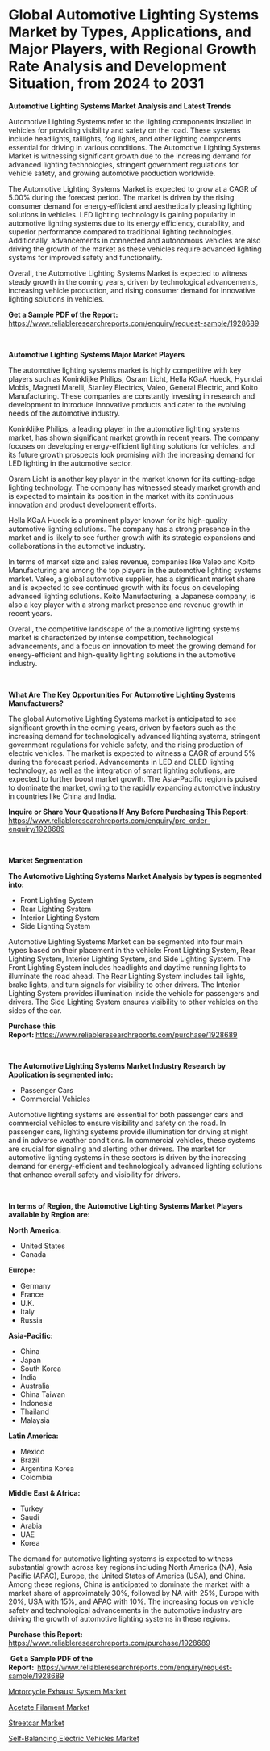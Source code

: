 <p><h1>Global Automotive Lighting Systems Market by Types, Applications, and Major Players, with Regional Growth Rate Analysis and Development Situation, from 2024 to 2031</h1></p><p><strong>Automotive Lighting Systems Market Analysis and Latest Trends</strong></p>
<p><p>Automotive Lighting Systems refer to the lighting components installed in vehicles for providing visibility and safety on the road. These systems include headlights, taillights, fog lights, and other lighting components essential for driving in various conditions. The Automotive Lighting Systems Market is witnessing significant growth due to the increasing demand for advanced lighting technologies, stringent government regulations for vehicle safety, and growing automotive production worldwide.</p><p>The Automotive Lighting Systems Market is expected to grow at a CAGR of 5.00% during the forecast period. The market is driven by the rising consumer demand for energy-efficient and aesthetically pleasing lighting solutions in vehicles. LED lighting technology is gaining popularity in automotive lighting systems due to its energy efficiency, durability, and superior performance compared to traditional lighting technologies. Additionally, advancements in connected and autonomous vehicles are also driving the growth of the market as these vehicles require advanced lighting systems for improved safety and functionality.</p><p>Overall, the Automotive Lighting Systems Market is expected to witness steady growth in the coming years, driven by technological advancements, increasing vehicle production, and rising consumer demand for innovative lighting solutions in vehicles.</p></p>
<p><strong>Get a Sample PDF of the Report:&nbsp;</strong> <a href="https://www.reliableresearchreports.com/enquiry/request-sample/1928689">https://www.reliableresearchreports.com/enquiry/request-sample/1928689</a></p>
<p>&nbsp;</p>
<p><strong>Automotive Lighting Systems Major Market Players</strong></p>
<p><p>The automotive lighting systems market is highly competitive with key players such as Koninklijke Philips, Osram Licht, Hella KGaA Hueck, Hyundai Mobis, Magneti Marelli, Stanley Electrics, Valeo, General Electric, and Koito Manufacturing. These companies are constantly investing in research and development to introduce innovative products and cater to the evolving needs of the automotive industry.</p><p>Koninklijke Philips, a leading player in the automotive lighting systems market, has shown significant market growth in recent years. The company focuses on developing energy-efficient lighting solutions for vehicles, and its future growth prospects look promising with the increasing demand for LED lighting in the automotive sector.</p><p>Osram Licht is another key player in the market known for its cutting-edge lighting technology. The company has witnessed steady market growth and is expected to maintain its position in the market with its continuous innovation and product development efforts.</p><p>Hella KGaA Hueck is a prominent player known for its high-quality automotive lighting solutions. The company has a strong presence in the market and is likely to see further growth with its strategic expansions and collaborations in the automotive industry.</p><p>In terms of market size and sales revenue, companies like Valeo and Koito Manufacturing are among the top players in the automotive lighting systems market. Valeo, a global automotive supplier, has a significant market share and is expected to see continued growth with its focus on developing advanced lighting solutions. Koito Manufacturing, a Japanese company, is also a key player with a strong market presence and revenue growth in recent years.</p><p>Overall, the competitive landscape of the automotive lighting systems market is characterized by intense competition, technological advancements, and a focus on innovation to meet the growing demand for energy-efficient and high-quality lighting solutions in the automotive industry.</p></p>
<p>&nbsp;</p>
<p><strong>What Are The Key Opportunities For Automotive Lighting Systems Manufacturers?</strong></p>
<p><p>The global Automotive Lighting Systems market is anticipated to see significant growth in the coming years, driven by factors such as the increasing demand for technologically advanced lighting systems, stringent government regulations for vehicle safety, and the rising production of electric vehicles. The market is expected to witness a CAGR of around 5% during the forecast period. Advancements in LED and OLED lighting technology, as well as the integration of smart lighting solutions, are expected to further boost market growth. The Asia-Pacific region is poised to dominate the market, owing to the rapidly expanding automotive industry in countries like China and India.</p></p>
<p><strong>Inquire or Share Your Questions If Any Before Purchasing This Report:</strong> <a href="https://www.reliableresearchreports.com/enquiry/pre-order-enquiry/1928689">https://www.reliableresearchreports.com/enquiry/pre-order-enquiry/1928689</a></p>
<p>&nbsp;</p>
<p><strong>Market Segmentation</strong></p>
<p><strong>The Automotive Lighting Systems Market Analysis by types is segmented into:</strong></p>
<p><ul><li>Front Lighting System</li><li>Rear Lighting System</li><li>Interior Lighting System</li><li>Side Lighting System</li></ul></p>
<p><p>Automotive Lighting Systems Market can be segmented into four main types based on their placement in the vehicle: Front Lighting System, Rear Lighting System, Interior Lighting System, and Side Lighting System. The Front Lighting System includes headlights and daytime running lights to illuminate the road ahead. The Rear Lighting System includes tail lights, brake lights, and turn signals for visibility to other drivers. The Interior Lighting System provides illumination inside the vehicle for passengers and drivers. The Side Lighting System ensures visibility to other vehicles on the sides of the car.</p></p>
<p><strong>Purchase this Report:&nbsp;</strong><a href="https://www.reliableresearchreports.com/purchase/1928689">https://www.reliableresearchreports.com/purchase/1928689</a></p>
<p>&nbsp;</p>
<p><strong>The Automotive Lighting Systems Market Industry Research by Application is segmented into:</strong></p>
<p><ul><li>Passenger Cars</li><li>Commercial Vehicles</li></ul></p>
<p><p>Automotive lighting systems are essential for both passenger cars and commercial vehicles to ensure visibility and safety on the road. In passenger cars, lighting systems provide illumination for driving at night and in adverse weather conditions. In commercial vehicles, these systems are crucial for signaling and alerting other drivers. The market for automotive lighting systems in these sectors is driven by the increasing demand for energy-efficient and technologically advanced lighting solutions that enhance overall safety and visibility for drivers.</p></p>
<p>&nbsp;</p>
<p><strong>In terms of Region, the Automotive Lighting Systems Market Players available by Region are:</strong></p>
<p>
    <p> <strong> North America: </strong>
        <ul>
            <li>United States</li>
            <li>Canada</li>
        </ul>
        </p> 
    <p> <strong> Europe: </strong>
        <ul>
            <li>Germany</li>
            <li>France</li>
            <li>U.K.</li>
            <li>Italy</li>
            <li>Russia</li>
        </ul>
        </p> 
    <p> <strong> Asia-Pacific: </strong>
        <ul>
            <li>China</li>
            <li>Japan</li>
            <li>South Korea</li>
            <li>India</li>
            <li>Australia</li>
            <li>China Taiwan</li>
            <li>Indonesia</li>
            <li>Thailand</li>
            <li>Malaysia</li>
        </ul>
        </p> 
    <p> <strong> Latin America: </strong>
        <ul>
            <li>Mexico</li>
            <li>Brazil</li>
            <li>Argentina Korea</li>
            <li>Colombia</li>
        </ul>
        </p> 
    <p> <strong> Middle East & Africa: </strong>
        <ul>
            <li>Turkey</li>
            <li>Saudi</li>
            <li>Arabia</li>
            <li>UAE</li>
            <li>Korea</li>
        </ul>
    </p>
    </p>
<p><p>The demand for automotive lighting systems is expected to witness substantial growth across key regions including North America (NA), Asia Pacific (APAC), Europe, the United States of America (USA), and China. Among these regions, China is anticipated to dominate the market with a market share of approximately 30%, followed by NA with 25%, Europe with 20%, USA with 15%, and APAC with 10%. The increasing focus on vehicle safety and technological advancements in the automotive industry are driving the growth of automotive lighting systems in these regions.</p></p>
<p><strong>Purchase this Report: </strong><a href="https://www.reliableresearchreports.com/purchase/1928689">https://www.reliableresearchreports.com/purchase/1928689</a></p>
<p>&nbsp;<strong>Get a Sample PDF of the Report:&nbsp;&nbsp;</strong><a href="https://www.reliableresearchreports.com/enquiry/request-sample/1928689">https://www.reliableresearchreports.com/enquiry/request-sample/1928689</a></p>
<p><strong></strong></p>
<p><p><a href="https://github.com/mauripalmi/Market-Research-Report-List-2/blob/main/motorcycle-exhaust-system-market.md">Motorcycle Exhaust System Market</a></p><p><a href="https://sudsy-motorcycle-bbc.notion.site/Acetate-Filament-Market-Research-Report-Provides-Critical-Insights-that-can-help-Shape-Business-Deve-1c1e59fce6e54573b8ae50281e73e04d">Acetate Filament Market</a></p><p><a href="https://github.com/nicoletavirag/Market-Research-Report-List-2/blob/main/streetcar-market.md">Streetcar Market</a></p><p><a href="https://view.publitas.com/reportprime-1/self-balancing-electric-vehicles-market-insights-market-players-and-forecast-till-2030/">Self-Balancing Electric Vehicles Market</a></p></p>
